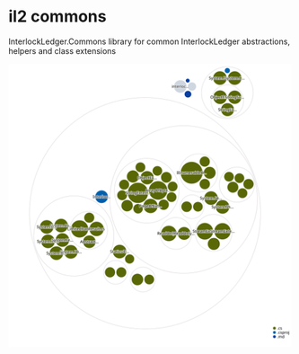 # il2 commons
InterlockLedger.Commons library for common InterlockLedger abstractions, helpers and class extensions

![Visualization of the codebase](./diagram.svg)
